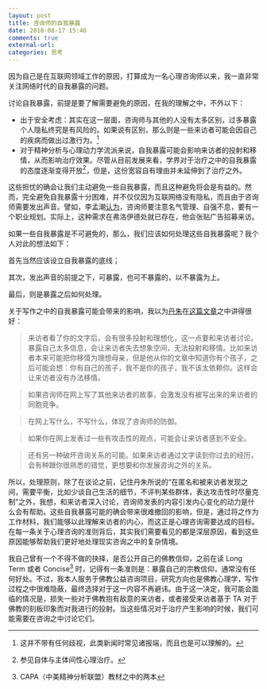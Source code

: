 ```yaml
---
layout: post
title: 咨询师的自我暴露
date: 2018-08-17 15:46
comments: true
external-url:
categories: 思考
---
```


因为自己是在互联网领域工作的原因，打算成为一名心理咨询师以来，我一直非常关注网络时代的自我暴露的问题。

讨论自我暴露，前提是要了解需要避免的原因，在我的理解之中，不外以下：

* 出于安全考虑：其实在这一层面，咨询师与其他的人没有太多区别，过多暴露个人隐私终究是有风险的。如果说有区别，那么则是一些来访者可能会因自己的疾病而做出过激行为。[^1]
* 对于精神分析与心理动力学流派来说，自我暴露可能会影响来访者的投射和移情，从而影响治疗效果。尽管从目前发展来看，学界对于治疗之中的自我暴露的态度逐渐变得开放[^2]，但是，这份宽容自有理由并未延伸到了治疗之外。

这些担忧的确会让我们主动避免一些自我暴露，而且这种避免将会是有益的。然而，完全避免自我暴露十分困难，并不仅仅因为互联网络没有隐私，而且由于咨询师需要发出声音。譬如，李孟潮[认为](https://mp.weixin.qq.com/s/OMKDw2ayz42AikSgK9-h2Q)，咨询师要注意名气管理、自强不息，要有一个职业规划。实际上，这种需求在弗洛伊德处就已存在，他会张贴广告招募来访。

如果一些自我暴露是不可避免的，那么，我们应该如何处理这些自我暴露呢？我个人对此的想法如下：

首先当然应该设立自我暴露的底线；

其次，发出声音的前提之下，可暴露，也可不暴露的，以不暴露为上。

最后，则是暴露之后如何处理。

关于写作之中的自我暴露可能会带来的影响，我以为[丹朱](https://www.douban.com/people/59291955/)在[这篇文章](https://www.douban.com/note/729018441/)之中讲得很好：

> 来访者看了你的文字后，会有很多投射和理想化，这一点要和来访者讨论。暴露自己太多信息，会让来访者失去想象空间，无法投射和移情。比如来访者本来可能把你移情为理想母亲，但是他从你的文章中知道你有个孩子，之后可能会想：你有自己的孩子，我不是你的孩子，我不该太依赖你。这样会让来访者没有办法移情。

> 如果咨询师在网上写了其他来访者的故事，会激发没有被写出来的来访者的同胞竞争。

> 在网上写什么，不写什么，体现了咨询师的防御。

> 如果你在网上发表过一些有攻击性的观点，可能会让来访者感到不安全。

> 还有另一种破坏咨询关系的可能。如果来访者通过文字读到你过去的经历，会有种跟你很熟悉的错觉，更想要和你发展咨询之外的关系。

所以，处理原则，除了在谈论之前，记住丹朱所说的“在匿名和被来访者发现之间，需要平衡，比如少谈自己生活的细节，不评判某些群体，表达攻击性时尽量克制”之外，我想，和来访者深入讨论，咨询师发表的内容引发内心变化的动力是什么会有帮助。这些自我暴露可能的确会带来很难撤回的影响，但是，通过将之作为工作材料，我们能够以此理解来访者的内心，而这正是心理咨询需要达成的目标。在每一条关于心理咨询的准则背后，其实我们需要看见的都是深层原因，看到这些原因能够帮助我们更好地处理现实咨询之中的复杂情境。

我自己曾有一个不得不做的抉择，是否公开自己的佛教信仰，之前在读 Long Term 或者 Concise[^3] 时，记得有一条准则是：暴露自己的宗教信仰，通常没有任何好处。不过，我本人服务于佛教公益咨询项目，研究方向也是佛教心理学，写作过程之中很难隐蔽，最终选择对于这一内容不再避讳。由于这一决定，我可能会面临的情况是，损失一些对于佛教抱有敌意的来访者，或者接受来访者基于 TA 对于佛教的刻板印象而对我进行的投射。当这些情况对于治疗产生影响的时候，我们可能需要在咨询之中讨论它们。


[^1]: 这并不带有任何歧视，此类新闻时常见诸报端，而且也是可以理解的。
[^2]: 参见自体与主体间性心理治疗。
[^3]: CAPA（中美精神分析联盟）教材之中的两本
